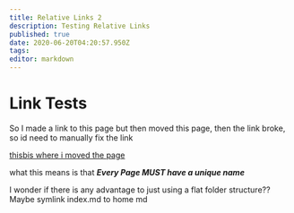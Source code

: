 ```yaml
---
title: Relative Links 2
description: Testing Relative Links
published: true
date: 2020-06-20T04:20:57.950Z
tags: 
editor: markdown
---
```


# Link Tests



So I made a link to this page but then moved this page, then the link broke, so id need to manually fix the link


[thisbis where i moved the page](/linux/relative-links)

what this means is that ***Every Page MUST have a unique name***

I wonder if there is any advantage to just using a flat folder structure?? Maybe symlink index.md to home md 
